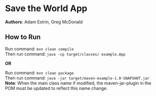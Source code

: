 # **Save the World App**
**Authors**: Adam Estrin, Greg McDonald  

## How to Run
Run command: `mvn clean compile`   
Then run command: `java -cp target/classes/ example.App`

**OR**

Run command: `mvn clean package`   
Then run command: `java -jar target/maven-example-1.0-SNAPSHOT.jar`  
**Note**: When the main class name if modified, the maven-jar-plugin in the POM must be updated to reflect this name change.
